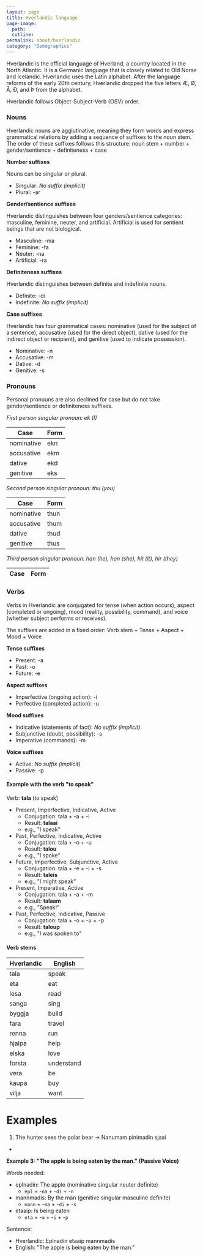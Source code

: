 ```yaml
---
layout: page
title: Hverlandic language
page-image: 
  path:  
  cutline: 
permalink: about/hverlandic
category: "Demographics"
---
```


Hverlandic is the official language of Hverland, a country located in the North Atlantic. It is a Germanic language that is closely related to Old Norse and Icelandic. Hverlandic uses the Latin alphabet. After the language reforms of the early 20th century, Hverlandic dropped the five letters Æ, Ø, Å, Ð, and Þ from the alphabet.

Hverlandic follows Object-Subject-Verb (OSV) order.

### Nouns
Hverlandic nouns are agglutinative, meaning they form words and express grammatical relations by adding a sequence of suffixes to the noun stem. The order of these suffixes follows this structure: noun stem + number + gender/sentience + definiteness + case

**Number suffixes**

Nouns can be singular or plural.

* Singular: *No suffix (implicit)*
* Plural: -ar

**Gender/sentience suffixes**

Hverlandic distinguishes between four genders/sentience categories: masculine, feminine, neuter, and artificial. Artificial is used for sentient beings that are not biological.

* Masculine: -ma
* Feminine: -fa
* Neuter: -na
* Artificial: -ra

**Definiteness suffixes**

Hverlandic distinguishes between definite and indefinite nouns.

* Definite: -di
* Indefinite: *No suffix (implicit)*

**Case suffixes**

Hverlandic has four grammatical cases: nominative (used for the subject of a sentence), accusative (used for the direct object), dative (used for the indirect object or recipient), and genitive (used to indicate possession).

* Nominative: -n
* Accusative: -m
* Dative: -d
* Genitive: -s

### Pronouns
Personal pronouns are also declined for case but do not take gender/sentience or definiteness suffixes.

*First person singular pronoun: ek (I)*

| Case | Form |
|------|------|
| nominative | ekn |
| accusative | ekm |
| dative | ekd |
| genitive | eks |

*Second person singular pronoun: thu (you)*

| Case | Form |
|------|------|
| nominative | thun |
| accusative | thum |
| dative | thud |
| genitive | thus |

*Third person singular pronoun: han (he), hon (she), hit (it), hir (they)*

| Case | Form |
|------|------|

### Verbs

Verbs in Hverlandic are conjugated for tense (when action occurs), aspect (completed or ongoing), mood (reality, possibility, command), and voice (whether subject performs or receives). 

The suffixes are added in a fixed order: Verb stem + Tense + Aspect + Mood + Voice

**Tense suffixes**
* Present: -a
* Past: -o
* Future: -e

**Aspect suffixes**
* Imperfective (ongoing action): -i
* Perfective (completed action): -u

**Mood suffixes**
* Indicative (statements of fact): *No suffix (implicit)*
* Subjunctive (doubt, possibility): -s
* Imperative (commands): -m

**Voice suffixes**
* Active: *No suffix (implicit)*
* Passive: -p

#### Example with the verb "to speak"

Verb: **tala** (to speak)

* Present, Imperfective, Indicative, Active
    * Conjugation: tala + -a + -i
    * Result: **talaai**
    * e.g., "I speak"
* Past, Perfective, Indicative, Active
    * Conjugation: tala + -o + -u
    * Result: **talou**
    * e.g., "I spoke"
* Future, Imperfective, Subjunctive, Active
    * Conjugation: tala + -e + -i + -s
    * Result: **taleis**
    * e.g., "I might speak"
* Present, Imperative, Active
    * Conjugation: tala + -a + -m
    * Result: **talaam**
    * e.g., "Speak!"
* Past, Perfective, Indicative, Passive
    * Conjugation: tala + -o + -u + -p
    * Result: **taloup**
    * e.g., "I was spoken to"

#### Verb stems

| Hverlandic | English |
|------------|---------|
| tala       | speak   |
| eta        | eat    |
| lesa       | read    |
| sanga      | sing    |
| byggja     | build   |
| fara       | travel  |
| renna      | run     |
| hjalpa     | help    |
| elska      | love    |
| forsta     | understand |
| vera       | be      |
| kaupa      | buy     |
| vilja      | want    |


# Examples
1. The hunter sees the polar bear -> Nanumam pinimadin sjaai
* 


**Example 3: "The apple is being eaten by the man." (Passive Voice)**

Words needed:
* eplnadin: The apple (nominative singular neuter definite)
    * `epl` + -`na` + -`di` + -`n`
* mannmadis: By the man (genitive singular masculine definite)
    * `mann` + -`ma` + -`di` + -`s`
* etaaip: Is being eaten 
    * `eta` + -`a` + -`i` + -`p`

Sentence:
* Hverlandic: Eplnadin etaaip mannmadis
* English: "The apple is being eaten by the man."








